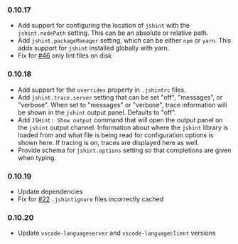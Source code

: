 ### 0.10.17

- Add support for configuring the location of `jshint` with the `jshint.nodePath` setting. This can be an absolute or relative path.
- Add `jshint.packageManager` setting, which can be either `npm` or `yarn`. This adds support for `jshint` installed globally with yarn.
- Fix for [#46](https://github.com/Microsoft/vscode-jshint/issues/46) only lint files on disk

### 0.10.18
- Add support for the `overrides` property in `.jshintrc` files.
- Add `jshint.trace.server` setting that can be set "off", "messages", or "verbose". When set to "messages" or "verbose", trace information will be shown in the `jshint` output panel. Defaults to "off". 
- Add `JSHint: Show output` command that will open the output panel on the `jshint` output channel. Information about where the `jshint` library is loaded from and
what file is being read for configuration options is shown here. If tracing is on, traces are displayed here as well.
- Provide schema for `jshint.options` setting so that completions are given when typing.

### 0.10.19
- Update dependencies
- Fix for [#22](https://github.com/Microsoft/vscode-jshint/issues/22) `.jshintignore` files incorrectly cached

### 0.10.20
- Update `vscode-languageserver` and `vscode-languageclient` versions